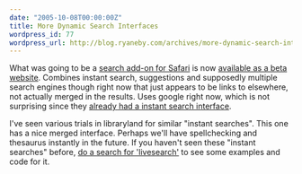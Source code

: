 ```yaml
---
date: "2005-10-08T00:00:00Z"
title: More Dynamic Search Interfaces
wordpress_id: 77
wordpress_url: http://blog.ryaneby.com/archives/more-dynamic-search-interfaces/
---
```

What was going to be a <a href="http://www.newsfirex.com/blog/?p=75">search add-on for Safari</a> is now <a href="http://www.inquisitorx.com/beta/">available as a beta website</a>. Combines instant search, suggestions and supposedly multiple search engines though right now that just appears to be links to elsewhere, not actually merged in the results. Uses google right now, which is not surprising since they <a href="http://www.google.com/webhp?complete=1&hl=en">already had a instant search interface</a>.

I've seen various trials in libraryland for similar "instant searches". This one has a nice merged interface. Perhaps we'll have spellchecking and thesaurus instantly in the future. If you haven't seen these "instant searches" before, <a href="http://www.google.com/search?q=livesearch">do a search for 'livesearch'</a> to see some examples and code for it.
